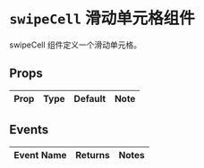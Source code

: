 # `swipeCell` 滑动单元格组件
swipeCell 组件定义一个滑动单元格。

## Props
| Prop | Type | Default | Note |
|---|---|---|---|

## Events
| Event Name | Returns | Notes |
|---|---|---|

<!--
## Methods
None.

## Static Props
None.

## Static Methods
None.

## Static Slot
left 定义左侧滑动的内容(需要自己定义样式)
right 定义右侧滑动的内容(需要自己定义样式)

## Example
简单用法
```
<template>
    <div class="swipeCell">
        <sdSwipeCell v-for="(item, key) in cellArr" :key="key">
            <template #left>
                <div class="left">查看详情</div>
            </template>
            <div style="padding: 10px 16px;background-color: #fff;line-height: 0.48rem">测试滑动单元格组件{{key}}</div>
            <template #right>
                <div class="right">删除</div>
            </template>
        </sdSwipeCell>
    </div>
</template>

<script>
    export default {
        name: '',
        data() {
            return {
                cellArr: [1,1,1,1,1]
            }
        }
    }
</script>

<!-- Add "scoped" attribute to limit CSS to this component only -->
<style scoped lang="scss">
    .swipeCell {
        .left {
            width: 60px;
            height: 100%;
            font-size: 0.28rem;
            text-align: center;
            line-height: 44px;
            background-color: #67c23a;
            color: #fff;
        }
        .right {
            width: 60px;
            height: 100%;
            font-size: 0.28rem;
            text-align: center;
            line-height: 44px;
            background-color: #ee0a24;
            color: #fff;
        }
    }
</style>

```
